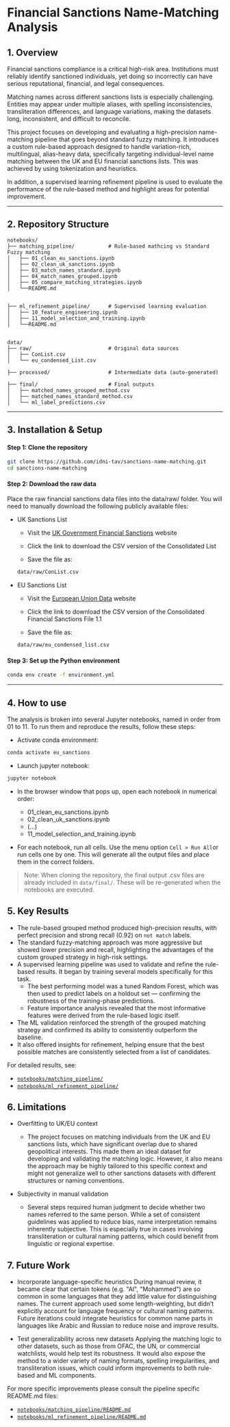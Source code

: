 # Financial Sanctions Name-Matching Analysis

## 1. Overview

Financial sanctions compliance is a critical high-risk area. Institutions must reliably identify sanctioned individuals, yet doing so incorrectly can have serious reputational, financial, and legal consequences.

Matching names across different sanctions lists is especially challenging. Entities may appear under multiple aliases, with spelling inconsistencies, transliteration differences, and language variations, making the datasets long, inconsistent, and difficult to reconcile.

This project focuses on developing and evaluating a high-precision name-matching pipeline that goes beyond standard fuzzy matching. It introduces a custom rule-based approach designed to handle variation-rich, multilingual, alias-heavy data, specifically targeting individual-level name matching between the UK and EU financial sanctions lists. This was achieved by using tokenization and heuristics.

In addition, a supervised learning refinement pipeline is used to evaluate the performance of the rule-based method and highlight areas for potential improvement.

---
## 2. Repository Structure

```
notebooks/
├── matching_pipeline/           # Rule-based mathcing vs Standard Fuzzy matching
│   ├── 01_clean_eu_sanctions.ipynb
│   ├── 02_clean_uk_sanctions.ipynb
│   ├── 03_match_names_standard.ipynb
│   ├── 04_match_names_grouped.ipynb
│   ├── 05_compare_matching_strategies.ipynb
│   └──README.md                 


├── ml_refinement_pipeline/      # Supervised learning evaluation
│   ├── 10_feature_engineering.ipynb
│   ├── 11_model_selection_and_training.ipynb
│   └──README.md                


data/
├── raw/                         # Original data sources
│   ├── ConList.csv
│   └── eu_condensed_List.csv

├── processed/                   # Intermediate data (auto-generated)

├── final/                       # Final outputs
│   ├── matched_names_grouped_method.csv
│   ├── matched_names_standard_method.csv
│   └── ml_label_predictions.csv
```

---
## 3. Installation & Setup
#### Step 1: Clone the repository

```bash
git clone https://github.com/idni-tav/sanctions-name-matching.git
cd sanctions-name-matching
```

#### Step 2: Download the raw data

Place the raw financial sanctions data files into the data/raw/ folder.
You will need to manually download the following publicly available files:

- UK Sanctions List

  - Visit the [UK Government Financial Sanctions](https://www.gov.uk/government/publications/financial-sanctions-consolidated-list-of-targets/consolidated-list-of-targets) website

  - Click the link to download the CSV version of the Consolidated List

  - Save the file as:
  ```bash
  data/raw/ConList.csv
  ```

- EU Sanctions List

  - Visit the [European Union Data](https://data.europa.eu/data/datasets/consolidated-list-of-persons-groups-and-entities-subject-to-eu-financial-sanctions?locale=en) website

  - Click the link to download the CSV version of the Consolidated Financial Sanctions File 1.1

  - Save the file as:
  ```bash
  data/raw/eu_condensed_list.csv
  ```

  
#### Step 3: Set up the Python environment 

```bash
conda env create -f environment.yml
```



---
## 4. How to use
The analysis is broken into several Jupyter notebooks, named in order from 01 to 11. To run them and reproduce the results, follow these steps:
- Activate conda environment:
```bash
conda activate eu_sanctions
```
- Launch jupyter notebook:

```bash
jupyter notebook
```
- In the browser window that pops up, open each notebook in numerical order:

  - 01_clean_eu_sanctions.ipynb
  - 02_clean_uk_sanctions.ipynb
  - (...)
  - 11_model_selection_and_training.ipynb


- For each notebook, run all cells. Use the menu option `Cell > Run All`or run cells one by one. This will generate all the output files and place them in the correct folders.

> Note: When cloning the repository, the final output .csv files are already included in `data/final/`. These will be re-generated when the notebooks are executed.

## 5. Key Results

- The rule-based grouped method produced high-precision results, with perfect precision and strong recall (0.92) on `not match` labels.
- The standard fuzzy-matching approach was more aggressive but showed lower precision and recall, highlighting the advantages of the custom grouped strategy in high-risk settings.
- A supervised learning pipeline was used to validate and refine the rule-based results. It began by training several models specifically for this task.
    - The best performing model was a tuned Random Forest, which was then used to predict labels on a holdout set — confirming the robustness of the training-phase predictions.
    - Feature importance analysis revealed that the most informative features were derived from the rule-based logic itself.
- The ML validation reinforced the strength of the grouped matching strategy and confirmed its ability to consistently outperform the baseline.
- It also offered insights for refinement, helping ensure that the best possible matches are consistently selected from a list of candidates.

For detailed results, see:
- [`notebooks/matching_pipeline/`](notebooks/matching_pipeline/)
- [`notebooks/ml_refinement_pipeline/`](notebooks/ml_refinement_pipeline/)

## 6. Limitations
- Overfitting to UK/EU context
  - The project focuses on matching individuals from the UK and EU sanctions lists, which have significant overlap due to shared geopolitical interests. This made them an ideal dataset for developing and validating the matching logic. However, it also means the approach may be highly tailored to this specific context and might not generalize well to other sanctions datasets with different structures or naming conventions.

- Subjectivity in manual validation
  - Several steps required human judgment to decide whether two names referred to the same person. While a set of consistent guidelines was applied to reduce bias, name interpretation remains inherently subjective. This is especially true in cases involving transliteration or cultural naming patterns, which could benefit from linguistic or regional expertise.

 
## 7. Future Work
- Incorporate language-specific heuristics
During manual review, it became clear that certain tokens (e.g. "Al", "Mohammed") are so common in some languages that they add little value for distinguishing names. The current approach used some length-weighting, but didn’t explicitly account for language frequency or cultural naming patterns. Future iterations could integrate heuristics for common name parts in languages like Arabic and Russian to reduce noise and improve results.

- Test generalizability across new datasets
Applying the matching logic to other datasets, such as those from OFAC, the UN, or commercial watchlists, would help test its robustness. It would also expose the method to a wider variety of naming formats, spelling irregularities, and transliteration issues, which could inform improvements to both rule-based and ML components.

For more specific improvements please consult the pipeline specific README.md files:
- [`notebooks/matching_pipeline/README.md`](notebooks/matching_pipeline/README.md)
- [`notebooks/ml_refinement_pipeline/README.md`](notebooks/ml_refinement_pipeline/README.md)

